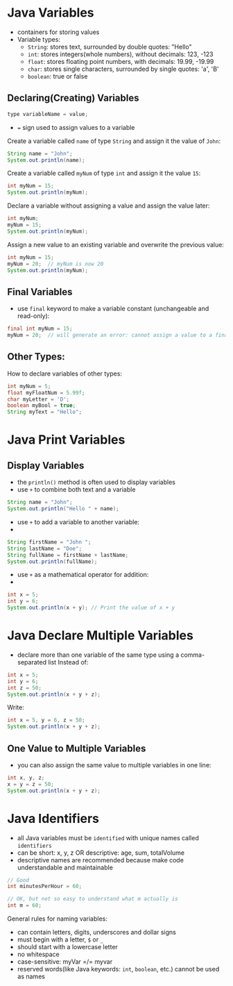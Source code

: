 # Java Variables

- containers for storing values
- Variable types:
  - `String`: stores text, surrounded by double quotes: "Hello"
  - `int`: stores integers(whole numbers), without decimals: 123, -123
  - `float`: stores floating point numbers, with decimals: 19.99, -19.99
  - `char`: stores single characters, surrounded by single quotes: 'a', 'B'
  - `boolean`: true or false

## Declaring(Creating) Variables

```java
type variableName = value;
```

- `=` sign used to assign values to a variable

Create a variable called `name` of type `String` and assign it the value of `John`:

```java
String name = "John";
System.out.println(name);
```

Create a variable called `myNum` of type `int` and assign it the value `15`:

```java
int myNum = 15;
System.out.println(myNum);
```

Declare a variable without assigning a value and assign the value later:

```java
int myNum;
myNum = 15;
System.out.println(myNum);
```

Assign a new value to an existing variable and overwrite the previous value:

```java
int myNum = 15;
myNum = 20;  // myNum is now 20
System.out.println(myNum);
```

## Final Variables

- use `final` keyword to make a variable constant (unchangeable and read-only):

```java
final int myNum = 15;
myNum = 20;  // will generate an error: cannot assign a value to a final variable
```

## Other Types:

How to declare variables of other types:
```java
int myNum = 5;
float myFloatNum = 5.99f;
char myLetter = 'D';
boolean myBool = true;
String myText = "Hello";
```

# Java Print Variables

## Display Variables

- the `println()` method is often used to display variables
- use `+` to combine both text and a variable

```java
String name = "John";
System.out.println("Hello " + name);
```

- use `+` to add a variable to another variable:
- 
```java
String firstName = "John ";
String lastName = "Doe";
String fullName = firstName + lastName;
System.out.println(fullName);
```

- use `+` as a mathematical operator for addition:
- 
```java
int x = 5;
int y = 6;
System.out.println(x + y); // Print the value of x + y
```

# Java Declare Multiple Variables

- declare more than one variable of the same type using a comma-separated list
Instead of:
```java
int x = 5;
int y = 6;
int z = 50;
System.out.println(x + y + z);
```
Write:
```java
int x = 5, y = 6, z = 50;
System.out.println(x + y + z);
```

## One Value to Multiple Variables

- you can also assign the same value to multiple variables in one line:
```java
int x, y, z;
x = y = z = 50;
System.out.println(x + y + z);
```

# Java Identifiers

- all Java variables must be `identified` with unique names called `identifiers`
- can be short: x, y, z OR descriptive: age, sum, totalVolume
- descriptive names are recommended because make code understandable and maintainable
```java
// Good
int minutesPerHour = 60;

// OK, but not so easy to understand what m actually is
int m = 60;
```

General rules for naming variables:
- can contain letters, digits, underscores and dollar signs
- must begin with a letter, `$` or `_`
- should start with a lowercase letter
- no whitespace
- case-sensitive: myVar =/= myvar
- reserved words(like Java keywords: `int`, `boolean`, etc.) cannot be used as names

